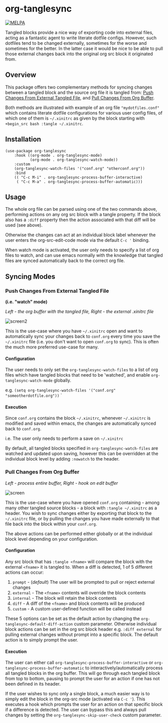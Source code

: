# org-tanglesync

[![MELPA](https://melpa.org/packages/org-tanglesync-badge.svg)](https://melpa.org/#/org-tanglesync)

Tangled blocks provide a nice way of exporting code into external files, acting as a fantastic agent to write literate dotfile configs. However, such dotfiles tend to be changed externally, sometimes for the worse and sometimes for the better. In the latter case it would be nice to be able to pull those external changes back into the original org src block it originated from.

## Overview

This package offers two complementary methods for syncing changes between a tangled block and the source org file it is tangled from: [Push Changes From External Tangled File](#push-changes-from-external-tangled-file), and [Pull Changes From Org Buffer](#pull-changes-from-org-buffer).

Both methods are illustrated with example of an org file `"mydotfiles.conf"` which contains literate dotfile configurations for various user config files, of which one of them is `~/.xinitrc` as given by the block starting with `+begin_src bash :tangle ~/.xinitrc`.


## Installation

```elisp
(use-package org-tanglesync
    :hook ((org-mode . org-tanglesync-mode)
           (org-mode . org-tanglesync-watch-mode))
    :custom
    (org-tanglesync-watch-files '("conf.org" "otherconf.org"))
    :bind
    (( "C-c M-i" . org-tanglesync-process-buffer-interactive)
     ( "C-c M-a" . org-tanglesync-process-buffer-automatic)))
```

## Usage

The whole org file can be parsed using one of the two commands above, performing actions on any org src block with a tangle property. If the block also has a `:diff` property then the action associated with that diff will be used (see above).

Otherwise the changes can act at an individual block label whenever the user enters the org-src-edit-code mode via the default `C-c '` binding.

When watch mode is activated, the user only needs to specify a list of org files to watch, and can use emacs normally with the knowledge that tangled files are synced automatically back to the correct org file.


## Syncing Modes

### Push Changes From External Tangled File

**(i.e. "watch" mode)**

*Left - the org buffer with the tangled file, Right - the external .xinitrc file*

![screen2](https://user-images.githubusercontent.com/20641402/71929804-b59e5a80-319a-11ea-83d5-20f4343f08ea.gif)

This is the use-case where you have `~/.xinitrc` open and want to automatically sync your changes back to `conf.org` every time you save the `~/.xinitrc` file (i.e. you don't want to open `conf.org` to sync). This is often the much more preferred use-case for many.

#### Configuration

The user needs to only set the `org-tanglesync-watch-files` to a list of org files which have tangled blocks that need to be 'watched', and enable `org-tanglesync-watch-mode` globally.

e.g. `(setq org-tanglesync-watch-files '("conf.org" "someotherdotfile.org"))` `


#### Execution

Since `conf.org` contains the block `~/.xinitrc`, whenever `~/.xinitrc` is modified and saved within emacs, the changes are automatically synced back to `conf.org`.

i.e. The user only needs to perform a save on `~/.xinitrc`

By default, all tangled blocks specified in `org-tanglesync-watch-files` are watched and updated upon saving, however this can be overridden at the individual block level by adding `:nowatch` to the header.


### Pull Changes From Org Buffer

*Left - process entire buffer, Right - hook on edit buffer*

![screen](https://user-images.githubusercontent.com/20641402/63469413-7335e480-c46a-11e9-8a00-1825676f3b2d.gif)

This is the use-case where you have opened `conf.org` containing - among many other tangled source blocks - a block with `:tangle ~/.xinitrc` as a header. You wish to sync changes either by exporting that block to the `~/.xinitrc` file, or by pulling the changes you have made externally to that file back into the block within your `conf.org`.

The above actions can be performed either globally or at the individual block level depending on your configuration.

#### Configuration

Any src block that has `:tangle <fname>` will compare the block with the external `<fname>` it is tangled to.  When a diff is detected, 1 of 5 different actions can occur:
   1. `prompt` - (*default*) The user will be prompted to pull or reject external changes
   1. `external` - The `<fname>` contents will override the block contents
   1. `internal` - The block will retain the block contents
   1. `diff` - A diff of the `<fname>` and block contents will be produced
   1. `custom` - A custom user-defined function will be called instead

These 5 options can be set as the default action by changing the `org-tanglesync-default-diff-action` custom parameter.  Otherwise individual block actions can be set in the org src block header e.g. `:diff external` for pulling external changes without prompt into a specific block. The default action is to simply prompt the user.

#### Execution

The user can either call `org-tanglesync-process-buffer-interactive` or `org-tanglesync-process-buffer-automatic` to interactively/automatically process all tangled blocks in the org buffer. This will go through each tangled block from top to bottom, pausing to prompt the user for an action if one has not been defined in its header.

If the user wishes to sync only a single block, a much easier way is to simply edit the block in the org-src mode (activated via `C-c '`). This executes a hook which prompts the user for an action on that specific block if a difference is detected. The user can bypass this and always pull changes by setting the `org-tanglesync-skip-user-check` custom parameter.

